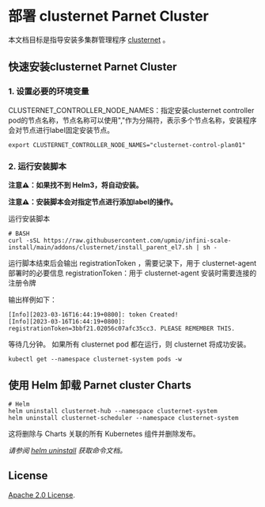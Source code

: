 # 部署 clusternet Parnet Cluster

本文档目标是指导安装多集群管理程序 [clusternet](https://github.com/clusternet/clusternet) 。

## 快速安装clusternet Parnet Cluster

### 1. 设置必要的环境变量

CLUSTERNET_CONTROLLER_NODE_NAMES：指定安装clusternet controller pod的节点名称，节点名称可以使用","作为分隔符，表示多个节点名称，安装程序会对节点进行label固定安装节点。

```console
export CLUSTERNET_CONTROLLER_NODE_NAMES="clusternet-control-plan01"
```

### 2. 运行安装脚本

**注意⚠️：如果找不到 Helm3，将自动安装。**

**注意⚠️：安装脚本会对指定节点进行添加label的操作。**

运行安装脚本
```console
# BASH
curl -sSL https://raw.githubusercontent.com/upmio/infini-scale-install/main/addons/clusternet/install_parent_el7.sh | sh -
```

运行脚本结束后会输出 registrationToken ，需要记录下，用于 clusternet-agent 部署时的必要信息
registrationToken：用于 clusternet-agent 安装时需要连接的注册令牌

输出样例如下：
```console
[Info][2023-03-16T16:44:19+0800]: token Created!
[Info][2023-03-16T16:44:19+0800]: registrationToken=3bbf21.02056c07afc35cc3. PLEASE REMEMBER THIS.
```

等待几分钟。 如果所有 clusternet pod 都在运行，则 clusternet 将成功安装。

```console
kubectl get --namespace clusternet-system pods -w
```


## 使用 Helm 卸载 Parnet cluster Charts

```console
# Helm
helm uninstall clusternet-hub --namespace clusternet-system
helm uninstall clusternet-scheduler --namespace clusternet-system
```

这将删除与 Charts 关联的所有 Kubernetes 组件并删除发布。

_请参阅 [helm uninstall](https://helm.sh/docs/helm/helm_uninstall/) 获取命令文档。_

## License

<!-- Keep full URL links to repo files because this README syncs from main to gh-pages.  -->
[Apache 2.0 License](https://raw.githubusercontent.com/upmio/infini-scale-install/main/LICENSE).
